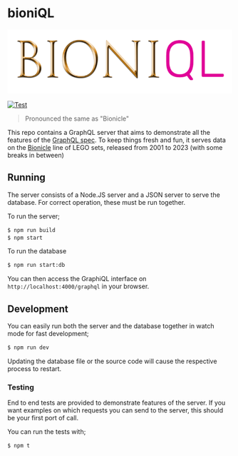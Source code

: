 # bioniQL

![BioniQL Logo](./docs/logo.png)

[![Test](https://github.com/Tohaker/bioniQL/actions/workflows/test.yml/badge.svg)](https://github.com/Tohaker/bioniQL/actions/workflows/test.yml)

> Pronounced the same as "Bionicle"

This repo contains a GraphQL server that aims to demonstrate all the features of the [GraphQL spec](https://spec.graphql.org/). To keep things fresh and fun, it serves data on the [Bionicle](https://en.wikipedia.org/wiki/Bionicle) line of LEGO sets, released from 2001 to 2023 (with some breaks in between)

## Running

The server consists of a Node.JS server and a JSON server to serve the database. For correct operation, these must be run together.

To run the server;

```sh
$ npm run build
$ npm start
```

To run the database

```sh
$ npm run start:db
```

You can then access the GraphiQL interface on `http://localhost:4000/graphql` in your browser.

## Development

You can easily run both the server and the database together in watch mode for fast development;

```sh
$ npm run dev
```

Updating the database file or the source code will cause the respective process to restart.

### Testing

End to end tests are provided to demonstrate features of the server. If you want examples on which requests you can send to the server, this should be your first port of call.

You can run the tests with;

```sh
$ npm t
```
